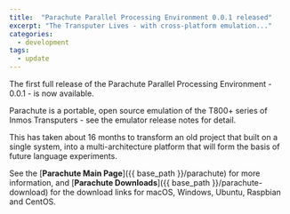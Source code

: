 ```yaml
---
title:  "Parachute Parallel Processing Environment 0.0.1 released"
excerpt: "The Transputer Lives - with cross-platform emulation..."
categories: 
  - development
tags:
  - update
---
```

The first full release of the Parachute Parallel Processing Environment - 0.0.1 - is now
available.

Parachute is a portable, open source emulation of the T800+ series of Inmos Transputers - see the emulator
release notes for detail.

This has taken about 16 months to transform an old project that built on a single system,
into a multi-architecture platform that will form the basis of future language experiments. 

See the [**Parachute Main Page**]({{ base_path }}/parachute) for more information, and
[**Parachute Downloads**]({{ base_path }}/parachute-download) for the download links for macOS,
Windows, Ubuntu, Raspbian and CentOS.
 

